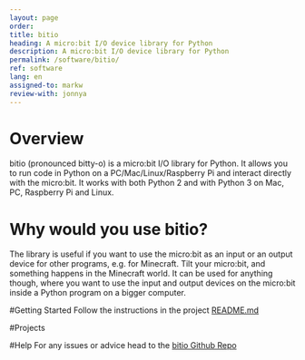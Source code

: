 ```yaml
---
layout: page
order:
title: bitio
heading: A micro:bit I/O device library for Python
description: A micro:bit I/O device library for Python
permalink: /software/bitio/
ref: software
lang: en
assigned-to: markw
review-with: jonnya
---
```



# Overview
bitio (pronounced bitty-o) is a micro:bit I/O library for Python. It allows you to run code in Python on a PC/Mac/Linux/Raspberry Pi and interact directly with the micro:bit. It works with both Python 2 and with Python 3 on Mac, PC, Raspberry Pi and Linux.

# Why would you use bitio?
The library is useful if you want to use the micro:bit as an input or an output device for other programs, e.g. for Minecraft. Tilt your micro:bit, and something happens in the Minecraft world. It can be used for anything though, where you want to use the input and output devices on the micro:bit inside a Python program on a bigger computer.

#Getting Started
Follow the instructions in the project [README.md](https://github.com/whaleygeek/bitio#getting-started)

#Projects

#Help
For any issues or advice head to the [bitio Github Repo](https://github.com/whaleygeek/bitio/issues)

